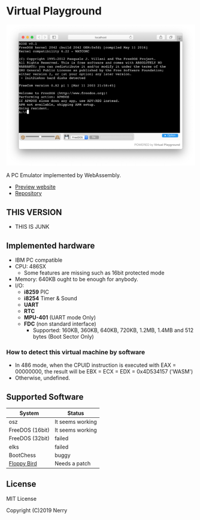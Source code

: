 # Virtual Playground

[![screen shot](images/ss1.png)](https://nerry.jp/vpc/)

A PC Emulator implemented by WebAssembly.

- [Preview website](https://nerry.jp/vpc/)
- [Repository](https://github.com/neri/vpc)

## THIS VERSION

- THIS IS JUNK

## Implemented hardware

- IBM PC compatible
- CPU: 486SX
  - Some features are missing such as 16bit protected mode
- Memory: 640KB ought to be enough for anybody.
- I/O:
  - **i8259** PIC
  - **i8254** Timer & Sound
  - **UART**
  - **RTC**
  - **MPU-401** (UART mode Only)
  - **FDC** (non standard interface)
    - Supported: 160KB, 360KB, 640KB, 720KB, 1.2MB, 1.4MB and 512 bytes (Boot Sector Only)

### How to detect this virtual machine by software

- In 486 mode, when the CPUID instruction is executed with EAX = 00000000, the result will be EBX = ECX = EDX = 0x4D534157 ('WASM')
- Otherwise, undefined.

## Supported Software

|System|Status|
|-|-|
|osz|It seems working|
|FreeDOS (16bit)|It seems working|
|FreeDOS (32bit)|failed|
|elks|failed|
|BootChess|buggy|
|[Floppy Bird](https://github.com/icebreaker/floppybird)|Needs a patch|

## License

MIT License

Copyright (C)2019 Nerry
